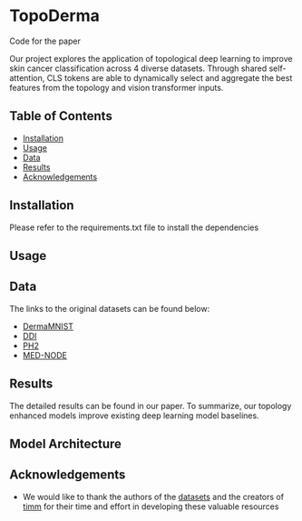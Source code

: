 # TopoDerma
Code for the paper <br />

Our project explores the application of topological deep learning to improve skin cancer classification across 4 diverse datasets. Through shared self-attention, CLS tokens are able to dynamically select and aggregate the best features from the topology and vision transformer inputs. <br /> 

## Table of Contents
* [Installation](#installation)
* [Usage](#usage)
* [Data](#data)
* [Results](#results)
* [Acknowledgements](#acknowledgements)


## Installation
Please refer to the requirements.txt file to install the dependencies

## Usage



## Data
The links to the original datasets can be found below: <br />
* [DermaMNIST](https://medmnist.com/)
* [DDI](https://ddi-dataset.github.io/)
* [PH2](https://www.fc.up.pt/addi/ph2%20database.html)
* [MED-NODE](https://www.cs.rug.nl/~imaging/databases/melanoma_naevi/) <br />

## Results
The detailed results can be found in our paper. To summarize, our topology enhanced models improve existing deep learning model baselines. 

## Model Architecture


## Acknowledgements 
* We would like to thank the authors of the [datasets](#data) and the creators of [timm](https://timm.fast.ai/) for their time and effort in developing these valuable resources
